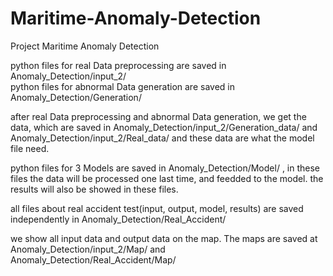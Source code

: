 # Maritime-Anomaly-Detection
Project Maritime Anomaly Detection 

python files for real Data preprocessing are saved in Anomaly_Detection/input_2/      
python files for abnormal Data generation are saved in Anomaly_Detection/Generation/      

after real Data preprocessing and abnormal Data generation, we get the data, which are saved in Anomaly_Detection/input_2/Generation_data/  and      Anomaly_Detection/input_2/Real_data/      and these data are what the model file need.

python files for 3 Models are saved in Anomaly_Detection/Model/  , in these files the data will be processed one last time, and feedded to the model.
the results will also be showed in these files.

all files about real accident test(input, output, model, results) are saved independently in Anomaly_Detection/Real_Accident/     

we show all input data and output data on the map. The maps are saved at Anomaly_Detection/input_2/Map/ and Anomaly_Detection/Real_Accident/Map/      

